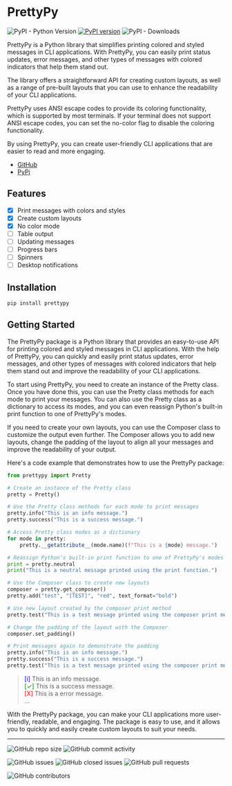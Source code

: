 # PrettyPy
    
![PyPI - Python Version](https://img.shields.io/pypi/pyversions/prettypy)
[![PyPI version](https://badge.fury.io/py/prettypy.svg)](https://badge.fury.io/py/prettypy)
![PyPI - Downloads](https://img.shields.io/pypi/dm/prettypy)

PrettyPy is a Python library that simplifies printing colored and styled messages in CLI applications. With PrettyPy, you can easily print status updates, error messages, and other types of messages with colored indicators that help them stand out.

The library offers a straightforward API for creating custom layouts, as well as a range of pre-built layouts that you can use to enhance the readability of your CLI applications.

PrettyPy uses ANSI escape codes to provide its coloring functionality, which is supported by most terminals. If your terminal does not support ANSI escape codes, you can set the no-color flag to disable the coloring functionality.

By using PrettyPy, you can create user-friendly CLI applications that are easier to read and more engaging.

- [GitHub](https://github.com/uss-zerodata/prettypy)
- [PyPi](https://pypi.org/project/prettypy)

## Features

- [x] Print messages with colors and styles
- [x] Create custom layouts
- [x] No color mode
- [ ] Table output
- [ ] Updating messages
- [ ] Progress bars
- [ ] Spinners
- [ ] Desktop notifications

## Installation

```bash
pip install prettypy
```

## Getting Started

The PrettyPy package is a Python library that provides an easy-to-use API for printing colored and styled messages in CLI applications. With the help of PrettyPy, you can quickly and easily print status updates, error messages, and other types of messages with colored indicators that help them stand out and improve the readability of your CLI applications.

To start using PrettyPy, you need to create an instance of the Pretty class. Once you have done this, you can use the Pretty class methods for each mode to print your messages. You can also use the Pretty class as a dictionary to access its modes, and you can even reassign Python's built-in print function to one of PrettyPy's modes.

If you need to create your own layouts, you can use the Composer class to customize the output even further. The Composer allows you to add new layouts, change the padding of the layout to align all your messages and improve the readability of your output.

Here's a code example that demonstrates how to use the PrettyPy package:

~~~python
from prettypy import Pretty

# Create an instance of the Pretty class
pretty = Pretty()

# Use the Pretty class methods for each mode to print messages
pretty.info("This is an info message.")
pretty.success("This is a success message.")

# Access Pretty class modes as a dictionary
for mode in pretty:
    pretty.__getattribute__(mode.name)(f"This is a {mode} message.")

# Reassign Python's built-in print function to one of PrettyPy's modes
print = pretty.neutral
print("This is a neutral message printed using the print function.")

# Use the Composer class to create new layouts
composer = pretty.get_composer()
pretty.add("test", "[TEST]", "red", text_format="bold")

# Use new layout created by the composer print method
pretty.test("This is a test message printed using the composer print method.")

# Change the padding of the layout with the Composer
composer.set_padding()

# Print messages again to demonstrate the padding
pretty.info("This is an info message.")
pretty.success("This is a success message.")
pretty.test("This is a test message printed using the composer print method.")
~~~

> <span style="color: blue">[i]</span> This is an info message. <br>
> <span style="color: green">[✓]</span> This is a success message. <br>
> <span style="color: red">[X]</span> This is a error message. <br>
> ...

With the PrettyPy package, you can make your CLI applications more user-friendly, readable, and engaging. The package is easy to use, and it allows you to quickly and easily create custom layouts to suit your needs.

---

![GitHub repo size](https://img.shields.io/github/repo-size/uss-zerodata/prettypy)
![GitHub commit activity](https://img.shields.io/github/commit-activity/m/uss-zerodata/prettypy)

![GitHub issues](https://img.shields.io/github/issues/uss-zerodata/prettypy)
![GitHub closed issues](https://img.shields.io/github/issues-closed/uss-zerodata/prettypy)
![GitHub pull requests](https://img.shields.io/github/issues-pr/uss-zerodata/prettypy)

![GitHub contributors](https://img.shields.io/github/contributors/uss-zerodata/prettypy)
